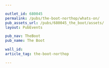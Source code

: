 ```yaml
---

outlet_id: 680045
permalink: /pubs/the-boot-northop/whats-on/
pub_assets_url: /pubs/680045_the_boot/assets/
layout: PubEvents

pub_nav: TheBoot
pub_name: The Boot

wall_id: 
article_tag: the-boot-northop

---
```



